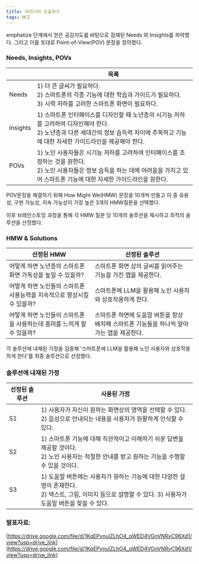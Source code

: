 ```yaml
---
title: 아이디어 도출하기
tags: HCI
---
```




 emphatize 단계에서 얻은 공감지도를 바탕으로 잠재된 Needs 와 Insights를 파악했다. 그리고 이를 토대로 Point-of-View(POV) 문장을 정의했다. 

### Needs, Insights, POVs

|          | 목록                                                         |
| :------- | ------------------------------------------------------------ |
| Needs    | 1)  더 큰 글씨가 필요하다. <br /> 2)  스마트폰의 각종 기능에 대한 학습과 가이드가 필요하다.  <br />3)  시력 저하를 고려한 스마트폰 화면이 필요하다. |
| Insights | 1)  스마트폰 인터페이스를 디자인할 때 노년층의 시기능 저하를 고려하여 디자인해야 한다.   <br />2)  노년층과 다른 세대간의 정보 습득력 차이에 주목하고 기능에 대한 자세한 가이드라인을 제공해야 한다. |
| POVs     | 1)  노인 사용자들은 시기능 저하를 고려하여 인터페이스를 조정하는 것을 원한다.  <br /> 2)  노인 사용자들은 정보 습득을 하는 데에 어려움을 가지고 있어 스마트폰 기능에 대한 자세한 가이드라인을  원한다. |

POV문장을 해결하기 위해 How Might We(HMW) 문장을 10개씩 만들고 이 중 유용성, 구현 가능성, 지속 가능성이 가장 높은 3개의 HMW질문을 선택했다. 

이후 브레인스토밍 과정을 통해 각 HMW 질문 당 10개의 솔루션을 제시하고 최적의 솔루션을 선정했다.



### HMW & Solutions

| 선정된 HMW                                                   | 선정된 솔루션                                                |
| ------------------------------------------------------------ | ------------------------------------------------------------ |
| 어떻게 하면 노년층의 스마트폰 화면 가독성을 높일 수 있을까?  | 스마트폰 화면 상의 글씨를 읽어주는 기능을 가진 앱을 제공한다. |
| 어떻게 하면 노인들의 스마트폰 사용능력을 지속적으로 향상시킬 수 있을까? | 스마트폰에 LLM을 활용해 노인 사용자와 상호작용하게 한다.     |
| 어떻게 하면 노인들이 스마트폰을 사용하는데 흥미를 느끼게 할 수 있을까? | 스마트폰 하면에 도움말 버튼을 항상 배치해 스마트폰 기능들을 하나씩 알아가는 앱을 제공한다. |



각 솔루션에 내재된 가정을 검증해 '스마트폰에 LLM을 활용해 노인 사용자와 상호작용하게 한다'를 최종 솔루션으로 선정했다.



### 솔루션에 내재된 가정

| 선정된 솔루션 | 사용된 가정                                                  |
| ------------- | ------------------------------------------------------------ |
| S1            | 1)  사용자가 자신이 원하는 화면상의 영역을 선택할 수 있다.  <br />2)  음성으로 안내되는 내용을 사용자가 원활하게 인식할 수 있다. |
| S2            | 1)  스마트폰 기능에 대해 직관적이고 이해하기 쉬운 답변을 제공할 것이다.  <br />2)  노인 사용자는 적절한 안내를 받고 원하는 기능을 수행할 수 있을 것이다. |
| S3            | 1)  도움말 버튼에는 사용자가 원하는 기능에 대한 다양한 설명이 존재한다.  <br />2)  텍스트, 그림, 이미지  등으로 설명할 수 있다.  3)  사용자가 도움말 버튼을 찾을 수 있다. |





### 발표자료:

[https://drive.google.com/file/d/1KqEPynulZLhO4_qWED4VGnVNRyC96Xd1/view?usp=drive_link](https://drive.google.com/file/d/1KqEPynulZLhO4_qWED4VGnVNRyC96Xd1/view?usp=drive_link)